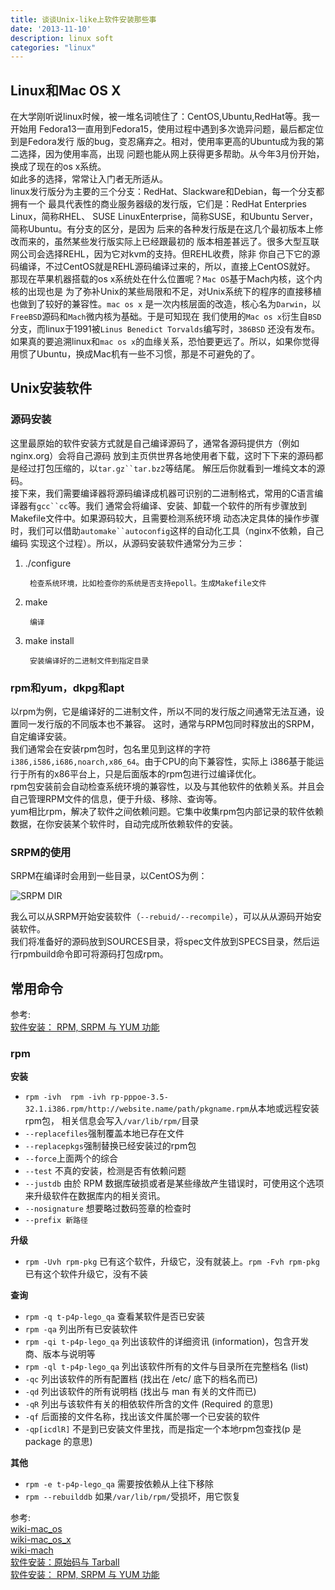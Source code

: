 ```yaml
---
title: 谈谈Unix-like上软件安装那些事
date: '2013-11-10'
description: linux soft
categories: "linux"
---
```


## Linux和Mac OS X
在大学刚听说linux时候，被一堆名词唬住了：CentOS,Ubuntu,RedHat等。我一开始用
Fedora13一直用到Fedora15，使用过程中遇到多次诡异问题，最后都定位到是Fedora发行
版的bug，变忍痛弃之。相对，使用率更高的Ubuntu成为我的第二选择，因为使用率高，出现
问题也能从网上获得更多帮助。从今年3月份开始，换成了现在的os x系统。  
如此多的选择，常常让入门者无所适从。  
linux发行版分为主要的三个分支：RedHat、Slackware和Debian，每一个分支都拥有一个
最具代表性的商业服务器级的发行版，它们是：RedHat Enterpries Linux，简称RHEL、
SUSE LinuxEnterprise，简称SUSE，和Ubuntu Server，简称Ubuntu。有分支的区分，是因为
后来的各种发行版是在这几个最初版本上修改而来的，虽然某些发行版实际上已经跟最初的
版本相差甚远了。很多大型互联网公司会选择REHL，因为它对kvm的支持。但REHL收费，除非
你自己下它的源码编译，不过CentOS就是REHL源码编译过来的，所以，直接上CentOS就好。  
那现在苹果机器搭载的os x系统处在什么位置呢？`Mac OS`基于Mach内核，这个内核的出现也是
为了弥补Unix的某些局限和不足，对Unix系统下的程序的直接移植也做到了较好的兼容性。`mac os x`
是一次内核层面的改造，核心名为`Darwin`，以`FreeBSD`源码和`Mach`微内核为基础。于是可知现在
我们使用的`Mac os x`衍生自`BSD`分支，而linux于1991被`Linus Benedict Torvalds`编写时，`386BSD`
还没有发布。如果真的要追溯linux和`mac os x`的血缘关系，恐怕要更远了。所以，如果你觉得
用惯了Ubuntu，换成Mac机有一些不习惯，那是不可避免的了。  

## Unix安装软件
### 源码安装

这里最原始的软件安装方式就是自己编译源码了，通常各源码提供方（例如nginx.org）会将自己源码
放到主页供世界各地使用者下载，这时下下来的源码都是经过打包压缩的，以`tar.gz``tar.bz2`等结尾。
解压后你就看到一堆纯文本的源码。  
接下来，我们需要编译器将源码编译成机器可识别的二进制格式，常用的C语言编译器有`gcc``cc`等。我们
通常会将编译、安装、卸载一个软件的所有步骤放到Makefile文件中。如果源码较大，且需要检测系统环境
动态决定具体的操作步骤时，我们可以借助`automake``autoconfig`这样的自动化工具（nginx不依赖，自己编码
实现这个过程）。所以，从源码安装软件通常分为三步：  

1. ./configure

        检查系统环境，比如检查你的系统是否支持epoll。生成Makefile文件

2. make 

        编译

3. make install 

        安装编译好的二进制文件到指定目录

### rpm和yum，dkpg和apt

以rpm为例，它是编译好的二进制文件，所以不同的发行版之间通常无法互通，设置同一发行版的不同版本也不兼容。
这时，通常与RPM包同时释放出的SRPM，自定编译安装。  
我们通常会在安装rpm包时，包名里见到这样的字符`i386,i586,i686,noarch,x86_64`。由于CPU的向下兼容性，实际上
i386基于能运行于所有的x86平台上，只是后面版本的rpm包进行过编译优化。  
rpm包安装前会自动检查系统环境的兼容性，以及与其他软件的依赖关系。并且会自己管理RPM文件的信息，便于升级、移除、查询等。  
yum相比rpm，解决了软件之间依赖问题。它集中收集rpm包内部记录的软件依赖数据，在你安装某个软件时，自动完成所依赖软件的安装。  

### SRPM的使用

SRPM在编译时会用到一些目录，以CentOS为例：  

![SRPM DIR](http://farm4.staticflickr.com/3757/10773016346_1220899b61.jpg)  
  
我么可以从SRPM开始安装软件（`--rebuid/--recompile`），可以从从源码开始安装软件。  
我们将准备好的源码放到SOURCES目录，将spec文件放到SPECS目录，然后运行rpmbuild命令即可将源码打包成rpm。  

## 常用命令

参考:  
[软件安装： RPM, SRPM 与 YUM 功能](http://vbird.dic.ksu.edu.tw/linux_basic/0520rpm_and_srpm_2.php)  

### rpm

**安装**  
  
* `rpm -ivh  rpm -ivh rp-pppoe-3.5-32.1.i386.rpm/http://website.name/path/pkgname.rpm`从本地或远程安装rpm包，
相关信息会写入`/var/lib/rpm/`目录
* `--replacefiles`强制覆盖本地已存在文件
* `--replacepkgs`强制替换已经安装过的rpm包
* `--force`上面两个的综合
* `--test` 不真的安装，检测是否有依赖问题
* `--justdb` 由於 RPM 数据库破损或者是某些缘故产生错误时，可使用这个选项来升级软件在数据库内的相关资讯。
* `--nosignature`  想要略过数码签章的检查时
* `--prefix 新路径`

**升级**  
  
* `rpm -Uvh rpm-pkg` 已有这个软件，升级它，没有就装上。`rpm -Fvh rpm-pkg`已有这个软件升级它，没有不装

**查询**  
  
* `rpm -q t-p4p-lego_qa` 查看某软件是否已安装
* `rpm -qa` 列出所有已安装软件
* `rpm -qi t-p4p-lego_qa` 列出该软件的详细资讯 (information)，包含开发商、版本与说明等
* `rpm -ql t-p4p-lego_qa` 列出该软件所有的文件与目录所在完整档名 (list)
* `-qc` 列出该软件的所有配置档 (找出在 /etc/ 底下的档名而已) 
* `-qd` 列出该软件的所有说明档 (找出与 man 有关的文件而已)
* `-qR` 列出与该软件有关的相依软件所含的文件 (Required 的意思)
* `-qf` 后面接的文件名称，找出该文件属於哪一个已安装的软件
* `-qp[icdlR]` 不是到已安装文件里找，而是指定一个本地rpm包查找(p 是 package 的意思)

**其他**  
  
* `rpm -e t-p4p-lego_qa` 需要按依赖从上往下移除
* `rpm --rebuilddb` 如果`/var/lib/rpm/`受损坏，用它恢复


参考:  
[wiki-mac_os](http://zh.wikipedia.org/wiki/Mac_OS)  
[wiki-mac_os_x](http://zh.wikipedia.org/wiki/OS_X)  
[wiki-mach](http://zh.wikipedia.org/wiki/Mach)  
[软件安装：原始码与 Tarball](http://vbird.dic.ksu.edu.tw/linux_basic/0520source_code_and_tarball.php)  
[软件安装： RPM, SRPM 与 YUM 功能](http://vbird.dic.ksu.edu.tw/linux_basic/0520rpm_and_srpm.php)  


